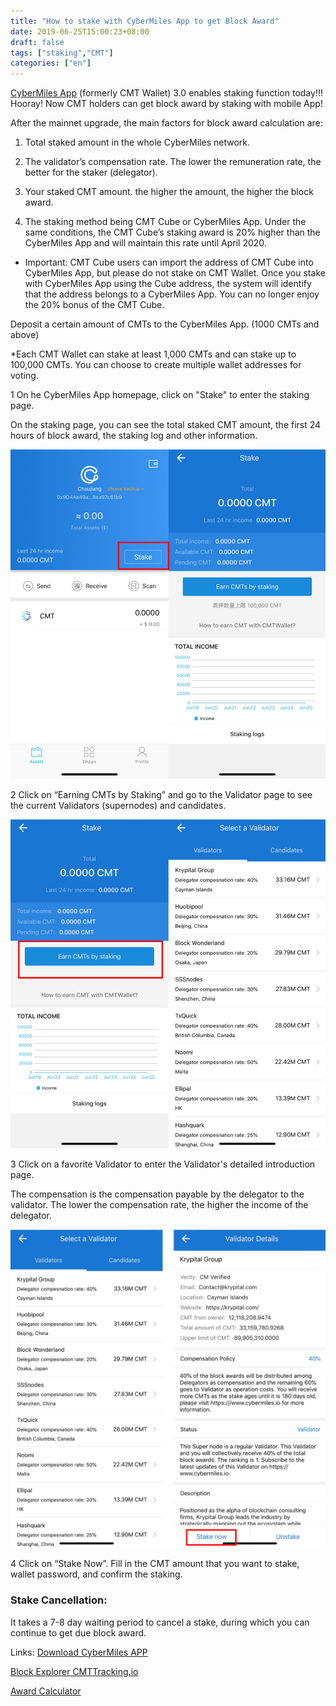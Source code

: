 ```yaml
---
title: "How to stake with CyberMiles App to get Block Award"
date: 2019-06-25T15:00:23+08:00
draft: false
tags: ["staking","CMT"] 
categories: ["en"] 
---
```


[CyberMiles App](http://onelink.to/v248ze) (formerly CMT Wallet) 3.0 enables staking function today!!! Hooray! Now CMT holders can get block award by staking with mobile App!

After the mainnet upgrade, the main factors for block award calculation are:

1. Total staked amount in the whole CyberMiles network.

2. The validator’s compensation rate. The lower the remuneration rate, the better for the staker (delegator).

3. Your staked CMT amount. the higher the amount, the higher the block award.

4. The staking method being CMT Cube or CyberMiles App. Under the same conditions, the CMT Cube’s staking award is 20% higher than the CyberMiles App and will maintain this rate until April 2020.

* Important: CMT Cube users can import the address of CMT Cube into CyberMiles App, but please do not stake on CMT Wallet. Once you stake with CyberMiles App using the Cube address, the system will identify that the address belongs to a CyberMiles App. You can no longer enjoy the 20% bonus of the CMT Cube.

Deposit a certain amount of CMTs to the CyberMiles App. (1000 CMTs and above)

*Each CMT Wallet can stake at least 1,000 CMTs and can stake up to 100,000 CMTs. You can choose to create multiple wallet addresses for voting.

1 On he CyberMiles App homepage, click on "Stake" to enter the staking page.

On the staking page, you can see the total staked CMT amount, the first 24 hours of block award, the staking log and other information.

![](/images/20190625-CMT-staking-tutorial-04.png)

2 Click on “Earning CMTs by Staking” and go to the Validator page to see the current Validators (supernodes) and candidates.

![](/images/20190625-CMT-staking-tutorial-05.png)

3 Click on a favorite Validator to enter the Validator's detailed introduction page.

The compensation is the compensation payable by the delegator to the validator. The lower the compensation rate, the higher the income of the delegator.

![](/images/20190625-CMT-staking-tutorial-06.png)

4 Click on “Stake Now”. Fill in the CMT amount that you want to stake, wallet password, and confirm the staking.

### Stake Cancellation:

It takes a 7-8 day waiting period to cancel a stake, during which you can continue to get due block award. 




Links:
[Download CyberMiles APP](http://onelink.to/v248ze)

[Block Explorer CMTTracking.io](https://www.cmttracking.io/)

[Award Calculator](https://www.cmttracking.io/nodes)


